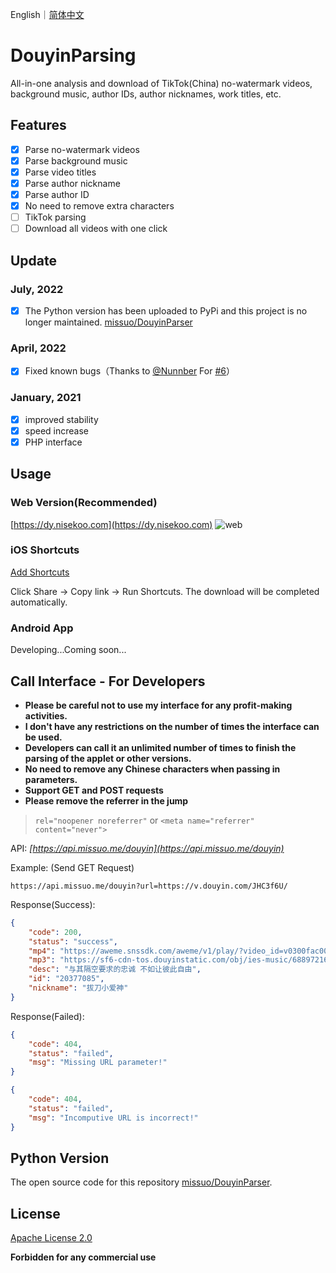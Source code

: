 English｜[简体中文](https://github.com/missuo/DouyinParsing/blob/main/README_CN.md)


# DouyinParsing
All-in-one analysis and download of TikTok(China) no-watermark videos, background music, author IDs, author nicknames, work titles, etc.

## Features
- [x] Parse no-watermark videos
- [x] Parse background music
- [x] Parse video titles
- [x] Parse author nickname
- [x] Parse author ID
- [x] No need to remove extra characters
- [ ] TikTok parsing
- [ ] Download all videos with one click

## Update
### July, 2022
- [x] The Python version has been uploaded to PyPi and this project is no longer maintained. [missuo/DouyinParser](https://github.com/missuo/DouyinParser)

### April, 2022
- [x] Fixed known bugs（Thanks to [@Nunnber](https://github.com/Nunnber) For [#6](https://github.com/missuo/DouyinParsing/issues/6)）

### January, 2021
- [x] improved stability
- [x] speed increase
- [x] PHP interface

## Usage
### Web Version(Recommended)
[https://dy.nisekoo.com](https://dy.nisekoo.com)
![web](https://telegraph.eowo.us/file/152e74557fae149d5b8ad.png)

### iOS Shortcuts
[Add Shortcuts](https://www.icloud.com/shortcuts/b84daadd617149b7b3066f0c39305d95)

Click Share -> Copy link -> Run Shortcuts. The download will be completed automatically.

### Android App
Developing...Coming soon...

## Call Interface - For Developers
- **Please be careful not to use my interface for any profit-making activities.**
- **I don't have any restrictions on the number of times the interface can be used.**
- **Developers can call it an unlimited number of times to finish the parsing of the applet or other versions.**
- **No need to remove any Chinese characters when passing in parameters.**
- **Support GET and POST requests**
- **Please remove the referrer in the jump**
> `rel="noopener noreferrer"` or `<meta name="referrer" content="never">`

API: *[https://api.missuo.me/douyin](https://api.missuo.me/douyin)*

Example: (Send GET Request)
```
https://api.missuo.me/douyin?url=https://v.douyin.com/JHC3f6U/
```
Response(Success):
```json
{
    "code": 200,
    "status": "success",
    "mp4": "https://aweme.snssdk.com/aweme/v1/play/?video_id=v0300fac0000bunodsrcdphlft5871u0&ratio=720p&line=0",
    "mp3": "https://sf6-cdn-tos.douyinstatic.com/obj/ies-music/6889721604616899336.mp3",
    "desc": "与其隔空要求的忠诚 不如让彼此自由",
    "id": "20377085",
    "nickname": "拔刀小爱神"
}
```

Response(Failed):
```json
{
    "code": 404,
    "status": "failed",
    "msg": "Missing URL parameter!"
}
```
```json
{
    "code": 404,
    "status": "failed",
    "msg": "Incomputive URL is incorrect!"
}
```

## Python Version
The open source code for this repository [missuo/DouyinParser](https://github.com/missuo/DouyinParser).

## License
[Apache License 2.0](https://github.com/missuo/DouyinParsing/blob/main/LICENSE) 

**Forbidden for any commercial use**








